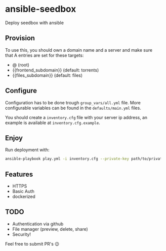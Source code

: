 # ansible-seedbox
Deploy seedbox with ansible

## Provision

To use this, you should own a domain name and a server and make sure that A entries are set for these targets:
- @ (root)
- {{frontend_subdomain}} (default: torrents)
- {{files_subdomain}} (default: files)

## Configure

Configuration has to be done trough `group_vars/all.yml` file. More configurable variables can be found in the `defaults/main.yml` files.

You should create a `inventory.cfg` file with your server ip address, an example is available at `inventory.cfg.example`.

## Enjoy

Run deployment with:
```sh
ansible-playbook play.yml -i inventory.cfg --private-key path/to/private/key -v
```

## Features

- HTTPS
- Basic Auth
- dockerized

## TODO

- Authentication via github
- File manager (preview, delete, share)
- Security!

Feel free to submit PR's :wink:
